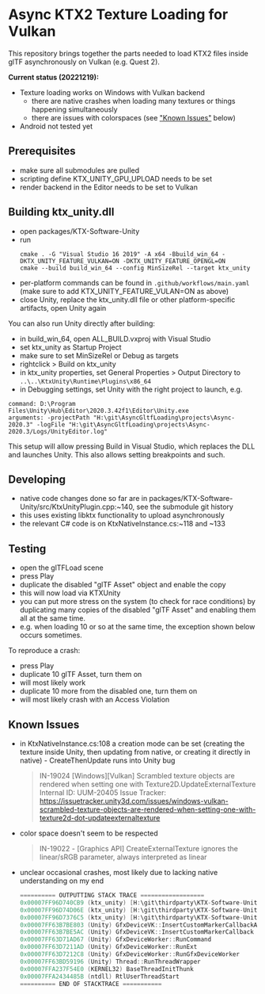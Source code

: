 # Async KTX2 Texture Loading for Vulkan

This repository brings together the parts needed to load KTX2 files inside glTF asynchronously on Vulkan (e.g. Quest 2).  

**Current status (20221219):**
- Texture loading works on Windows with Vulkan backend
  - there are native crashes when loading many textures or things happening simultaneously
  - there are issues with colorspaces (see ["Known Issues"](#known-issues) below)
- Android not tested yet

## Prerequisites

- make sure all submodules are pulled
- scripting define KTX_UNITY_GPU_UPLOAD needs to be set
- render backend in the Editor needs to be set to Vulkan

## Building ktx_unity.dll

- open packages/KTX-Software-Unity
- run 
  ```
  cmake . -G "Visual Studio 16 2019" -A x64 -Bbuild_win_64 -DKTX_UNITY_FEATURE_VULKAN=ON -DKTX_UNITY_FEATURE_OPENGL=ON
  cmake --build build_win_64 --config MinSizeRel --target ktx_unity
  ```
- per-platform commands can be found in `.github/workflows/main.yaml` (make sure to add KTX_UNITY_FEATURE_VULAN=ON as above)
- close Unity, replace the ktx_unity.dll file or other platform-specific artifacts, open Unity again

You can also run Unity directly after building:
- in build_win_64, open ALL_BUILD.vxproj with Visual Studio
- set ktx_unity as Startup Project
- make sure to set MinSizeRel or Debug as targets
- rightclick > Build on ktx_unity
- in ktx_unity properties, set General Properties > Output Directory to `..\..\KtxUnity\Runtime\Plugins\x86_64`
- in Debugging settings, set Unity with the right project to launch, e.g. 
```
command: D:\Program Files\Unity\Hub\Editor\2020.3.42f1\Editor\Unity.exe
arguments: -projectPath "H:\git\AsyncGltfLoading\projects\Async-2020.3" -logFile "H:\git\AsyncGltfLoading\projects\Async-2020.3/Logs/UnityEditor.log"
```

This setup will allow pressing Build in Visual Studio, which replaces the DLL and launches Unity. This also allows setting breakpoints and such.

## Developing

- native code changes done so far are in packages/KTX-Software-Unity/src/KtxUnityPlugin.cpp:~140, see the submodule git history
- this uses existing libktx functionality to upload asynchronously
- the relevant C# code is on KtxNativeInstance.cs:~118 and ~133

## Testing

- open the glTFLoad scene
- press Play
- duplicate the disabled "glTF Asset" object and enable the copy
- this will now load via KTXUnity
- you can put more stress on the system (to check for race conditions) by duplicating many copies of the disabled "glTF Asset" and enabling them all at the same time.
- e.g. when loading 10 or so at the same time, the exception shown below occurs sometimes.

To reproduce a crash:
- press Play
- duplicate 10 glTF Asset, turn them on
- will most likely work
- duplicate 10 more from the disabled one, turn them on
- will most likely crash with an Access Violation

## Known Issues

- in KtxNativeInstance.cs:108 a creation mode can be set (creating the texture inside Unity, then updating from native, or creating it directly in native) - CreateThenUpdate runs into Unity bug 
   > IN-19024 [Windows][Vulkan] Scrambled texture objects are rendered when setting one with Texture2D.UpdateExternalTexture
   > Internal ID: UUM-20405
   > Issue Tracker: https://issuetracker.unity3d.com/issues/windows-vulkan-scrambled-texture-objects-are-rendered-when-setting-one-with-texture2d-dot-updateexternaltexture


- color space doesn't seem to be respected
   >  IN-19022 - [Graphics API] CreateExternalTexture ignores the linear/sRGB parameter, always interpreted as linear

- unclear occasional crashes, most likely due to lacking native understanding on my end
   > 
    ```cpp
    ========== OUTPUTTING STACK TRACE ==================
    0x00007FF96D740CB9 (ktx_unity) [H:\git\thirdparty\KTX-Software-Unity\KTX-Software\lib\texture.c:529] ktxTexture_GetElementSize 
    0x00007FF96D74D06E (ktx_unity) [H:\git\thirdparty\KTX-Software-Unity\KTX-Software\lib\vkloader.c:816] ktxTexture_VkUploadEx 
    0x00007FF96D7376C5 (ktx_unity) [H:\git\thirdparty\KTX-Software-Unity\src\KtxUnityPlugin.cpp:139] OnRenderEvent 
    0x00007FF63B7BE803 (Unity) GfxDeviceVK::InsertCustomMarkerCallbackAndData
    0x00007FF63B7BE5AC (Unity) GfxDeviceVK::InsertCustomMarkerCallback
    0x00007FF63D71AD67 (Unity) GfxDeviceWorker::RunCommand
    0x00007FF63D7211AD (Unity) GfxDeviceWorker::RunExt
    0x00007FF63D7212C8 (Unity) GfxDeviceWorker::RunGfxDeviceWorker
    0x00007FF63BD59196 (Unity) Thread::RunThreadWrapper
    0x00007FFA237F54E0 (KERNEL32) BaseThreadInitThunk
    0x00007FFA2434485B (ntdll) RtlUserThreadStart
    ========== END OF STACKTRACE ===========
    ```